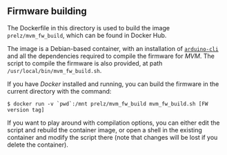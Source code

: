## Firmware building

The Dockerfile in this directory is used to build the image ```prelz/mvm_fw_build```, which can be found in Docker Hub.

The image is a Debian-based container, with an installation of [```arduino-cli```](https://arduino.github.io/arduino-cli/) and all the dependencies required to compile the firmware for *MVM*. The script to compile the firmware is also provided, at path ```/usr/local/bin/mvm_fw_build.sh```.

If you have *Docker* installed and running, you can build the firmware in the current directory with the command:

    $ docker run -v `pwd`:/mnt prelz/mvm_fw_build mvm_fw_build.sh [FW version tag]

If you want to play around with compilation options, you can either edit the script and rebuild the container image, or open a shell in the existing container and modify the script there (note that changes will be lost if you delete the container).
